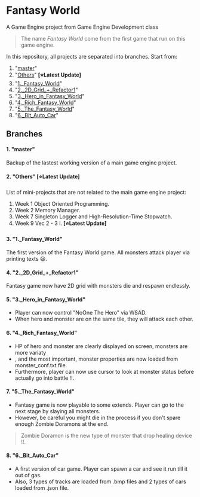 # Fantasy World
A Game Engine project from Game Engine Development class
>The name _Fantasy World_ come from the first game that run on this game engine.

In this repository, all projects are separated into branches. Start from:
1. "[master](https://github.com/Azurifle/fantasyworld/tree/Others#1-master)"
2. "[Others](https://github.com/Azurifle/fantasyworld/tree/Others#2-others-starlatest-update)" **[:star:Latest Update]**
3. "[1.\_Fantasy\_World](https://github.com/Azurifle/fantasyworld/tree/Others#3-1_fantasy_world)"
4. "[2.\_2D\_Grid\_+\_Refactor1](https://github.com/Azurifle/fantasyworld/tree/Others#4-2_2d_grid__refactor1)"
5. "[3.\_Hero\_in\_Fantasy\_World](https://github.com/Azurifle/fantasyworld/tree/Others#5-3_hero_in_fantasy_world)"
6. "[4.\_Rich\_Fantasy\_World](https://github.com/Azurifle/fantasyworld/tree/Others#6-4_rich_fantasy_world)"
7. "[5.\_The\_Fantasy\_World](https://github.com/Azurifle/fantasyworld/tree/Others#7-5_the_fantasy_world)"
8. "[6.\_Bit\_Auto\_Car](https://github.com/Azurifle/fantasyworld/tree/Others#8-6_bit_auto_car)"

## Branches
#### 1. "master"
Backup of the lastest working version of a main game engine project.

#### 2. "Others" [:star:Latest Update]
List of mini-projects that are not related to the main game engine project:

1. Week 1 Object Oriented Programming.
2. Week 2 Memory Manager.
3. Week 7 Singleton Logger and High-Resolution-Time Stopwatch.
4. Week 9 Vec 2 - 3 i. **[:star:Latest Update]**

#### 3. "1.\_Fantasy\_World"
The first version of the Fantasy World game. All monsters attack player via printing texts :laughing:.

#### 4. "2.\_2D\_Grid\_+\_Refactor1"
Fantasy game now have 2D grid with monsters die and respawn endlessly.

#### 5. "3.\_Hero\_in\_Fantasy\_World"
- Player can now control "NoOne The Hero" via WSAD. 
- When hero and monster are on the same tile, they will attack each other.

#### 6. "4.\_Rich\_Fantasy\_World"
- HP of hero and monster are clearly displayed on screen, monsters are more variaty
- , and the most important, monster properties are now loaded from monster_conf.txt file.
- Furthermore, player can now use cursor to look at monster status before actually go into battle !!.

#### 7. "5.\_The\_Fantasy\_World"
- Fantasy game is now playable to some extends. Player can go to the next stage by slaying all monsters. 
- However, be careful you might die in the process if you don't spare enough Zombie Doramons at the end.
>Zombie Doramon is the new type of monster that drop healing device !!.

#### 8. "6.\_Bit\_Auto\_Car"
- A first version of car game. Player can spawn a car and see it run till it out of gas. 
- Also, 3 types of tracks are loaded from .bmp files and 2 types of cars loaded from .json file.
